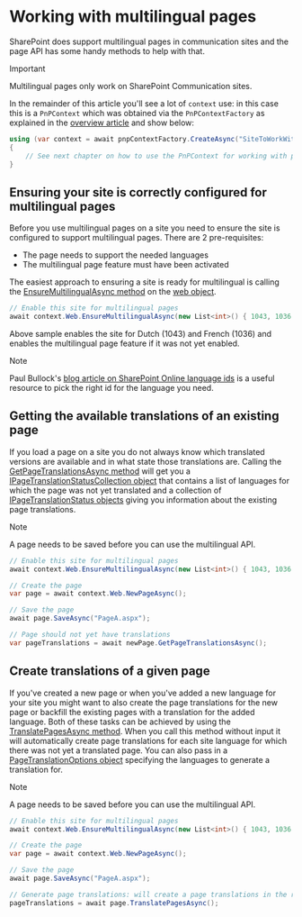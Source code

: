 # Working with multilingual pages

SharePoint does support multilingual pages in communication sites and the page API has some handy methods to help with that.

> [!Important]
> Multilingual pages only work on SharePoint Communication sites.

In the remainder of this article you'll see a lot of `context` use: in this case this is a `PnPContext` which was obtained via the `PnPContextFactory` as explained in the [overview article](readme.md) and show below:

```csharp
using (var context = await pnpContextFactory.CreateAsync("SiteToWorkWith"))
{
    // See next chapter on how to use the PnPContext for working with pages
}
```

## Ensuring your site is correctly configured for multilingual pages

Before you use multilingual pages on a site you need to ensure the site is configured to support multilingual pages. There are 2 pre-requisites:

- The page needs to support the needed languages
- The multilingual page feature must have been activated

The easiest approach to ensuring a site is ready for multilingual is calling the [EnsureMultilingualAsync method](https://pnp.github.io/pnpcore/api/PnP.Core.Model.SharePoint.IWeb.html#PnP_Core_Model_SharePoint_IWeb_EnsureMultilingualAsync_PnP_Core_Model_SharePoint_List_System_Int32__) on the [web object](https://pnp.github.io/pnpcore/api/PnP.Core.Model.SharePoint.IWeb.html).

```csharp
// Enable this site for multilingual pages
await context.Web.EnsureMultilingualAsync(new List<int>() { 1043, 1036 });
```

Above sample enables the site for Dutch (1043) and French (1036) and enables the multilingual page feature if it was not yet enabled.

> [!Note]
> Paul Bullock's [blog article on SharePoint Online language ids](https://capacreative.co.uk/resources/reference-sharepoint-online-languages-ids/) is a useful resource to pick the right id for the language you need.

## Getting the available translations of an existing page

If you load a page on a site you do not always know which translated versions are available and in what state those translations are. Calling the [GetPageTranslationsAsync method](https://pnp.github.io/pnpcore/api/PnP.Core.Model.SharePoint.IPage.html#PnP_Core_Model_SharePoint_IPage_GetPageTranslationsAsync) will get you a [IPageTranslationStatusCollection object](https://pnp.github.io/pnpcore/api/PnP.Core.Model.SharePoint.IPageTranslationStatusCollection.html) that contains a list of languages for which the page was not yet translated and a collection of [IPageTranslationStatus objects](https://pnp.github.io/pnpcore/api/PnP.Core.Model.SharePoint.IPageTranslationStatus.html) giving you information about the existing page translations.

> [!Note]
> A page needs to be saved before you can use the multilingual API.

```csharp
// Enable this site for multilingual pages
await context.Web.EnsureMultilingualAsync(new List<int>() { 1043, 1036 });

// Create the page
var page = await context.Web.NewPageAsync();

// Save the page
await page.SaveAsync("PageA.aspx");

// Page should not yet have translations
var pageTranslations = await newPage.GetPageTranslationsAsync();
```

## Create translations of a given page

If you've created a new page or when you've added a new language for your site you might want to also create the page translations for the new page or backfill the existing pages with a translation for the added language. Both of these tasks can be achieved by using the [TranslatePagesAsync method](https://pnp.github.io/pnpcore/api/PnP.Core.Model.SharePoint.IPage.html#collapsible-PnP_Core_Model_SharePoint_IPage_TranslatePagesAsync_PnP_Core_Model_SharePoint_PageTranslationOptions_). When you call this method without input it will automatically create page translations for each site language for which there was not yet a translated page. You can also pass in a [PageTranslationOptions object](https://pnp.github.io/pnpcore/api/PnP.Core.Model.SharePoint.PageTranslationOptions.html) specifying the languages to generate a translation for.

> [!Note]
> A page needs to be saved before you can use the multilingual API.

```csharp
// Enable this site for multilingual pages
await context.Web.EnsureMultilingualAsync(new List<int>() { 1043, 1036 });

// Create the page
var page = await context.Web.NewPageAsync();

// Save the page
await page.SaveAsync("PageA.aspx");

// Generate page translations: will create a page translations in the respective nl and fr folders
pageTranslations = await page.TranslatePagesAsync();
```
